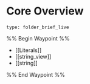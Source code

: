 # Core Overview
 
```ccard
type: folder_brief_live
```
 
%% Begin Waypoint %%
- [[Literals]]
- [[string_view]]
- [[string]]

%% End Waypoint %%